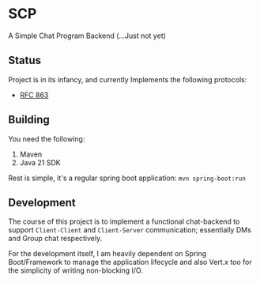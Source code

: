# SCP
A Simple Chat Program Backend (...Just not yet)

## Status
Project is in its infancy, and currently Implements the following protocols:
- [RFC 863](https://www.rfc-editor.org/rfc/rfc863)

## Building
You need the following:
1. Maven
2. Java 21 SDK

Rest is simple, it's a regular spring boot application: `mvn spring-boot:run`

## Development
The course of this project is to implement a functional chat-backend to support `Client-Client` and `Client-Server`
communication; essentially DMs and Group chat respectively.

For the development itself, I am heavily dependent on Spring Boot/Framework to manage the application lifecycle and
also Vert.x too for the simplicity of writing non-blocking I/O.